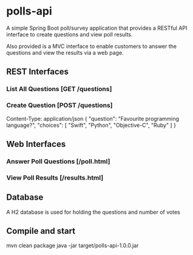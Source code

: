 # polls-api
A simple Spring Boot poll/survey application that provides a RESTful API interface to create questions and view poll results.

Also provided is a MVC interface to enable customers to answer the questions and view the results via a web page.

## REST Interfaces
### List All Questions [GET /questions]
### Create Question [POST /questions]
Content-Type: application/json
{
    "question": "Favourite programming language?",
    "choices": [
        "Swift",
        "Python",
        "Objective-C",
        "Ruby"
    ]
}

## Web Interfaces
### Answer Poll Questions [/poll.html]
### View Poll Results [/results.html]

## Database
A H2 database is used for holding the questions and number of votes

## Compile and start
mvn clean package
java -jar target/polls-api-1.0.0.jar